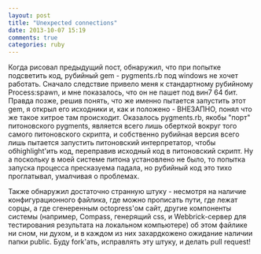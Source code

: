 ```yaml
---
layout: post
title: "Unexpected connections"
date: 2013-10-07 15:19
comments: true
categories: ruby
---
```



Когда рисовал предыдущий пост, обнаружил, что при попытке подсветить код, рубийный gem - pygments.rb под windows не хочет работать. Сначало следствие привело меня к стандартному рубийному Process:spawn, и мне показалось, что он не пашет под вин7 64 бит. Правда позже, решив понять, что же именно пытается запустить этот gem, я открыл его исходники и, как и положено - ВНЕЗАПНО, понял что же такое хитрое там происходит. Оказалось pygments.rb, якобы "порт" питоновского pygments, является всего лишь оберткой вокруг того самого питоновского скрипта, и собственно рубийная версия всего лишь пытается запустить питоновский интерпретатор, чтобы обhighlight'ить код, переправив исходный код в питоновский скрипт. Ну а поскольку в моей системе питона установлено не было, то попытка запуска процесса пресказуема падала, но рубийный код это тихо проглатывал, умалчивая о проблемах.


Также обнаружил достаточно странную штуку - несмотря на наличие конфигурационного файлика, где можно прописать пути, где лежат сорцы, а где сгенеренным octopress'ом сайт, другие компоненты системы (например, Compass, генерящий css, и Webbrick-сервер для тестирования результата на локальном компьютере) об этом файлике ни сном, ни духом, и в каждом из них захардкожено ожидание наличии папки public. Буду fork'ать, исправлять эту штуку, и делать pull request!